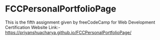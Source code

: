 # FCCPersonalPortfolioPage
This is the fifth assignment given by freeCodeCamp for Web Development Certification
Website Link:- https://priyanshuacharya.github.io/FCCPersonalPortfolioPage/
